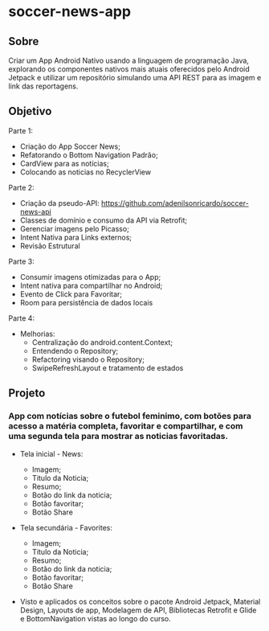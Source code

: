 # soccer-news-app


## Sobre
Criar um App Android Nativo usando a linguagem de programação Java, explorando os componentes nativos mais atuais oferecidos pelo Android Jetpack e utilizar um repositório simulando uma API REST para as imagem e link das reportagens.

## Objetivo
Parte 1:
- Criação do App Soccer News;
- Refatorando o Bottom Navigation Padrão;
- CardView para as notícias;
- Colocando as noticias no RecyclerView

Parte 2:
- Criação da pseudo-API: https://github.com/adenilsonricardo/soccer-news-api
- Classes de domínio e consumo da API via Retrofit;
- Gerenciar imagens pelo Picasso;
- Intent Nativa para Links externos;
- Revisão Estrutural

Parte 3:
- Consumir imagens otimizadas para o App;
- Intent nativa para compartilhar no Android;
- Evento de Click para Favoritar;
- Room para persistência de dados locais

Parte 4:
- Melhorias:
   - Centralização do android.content.Context;
   - Entendendo o Repository;
   - Refactoring visando o Repository;
   - SwipeRefreshLayout e tratamento de estados

## Projeto

### App com notícias sobre o futebol feminimo, com botões para acesso a matéria completa, favoritar e compartilhar, e com uma segunda tela para mostrar as noticias favoritadas.
- Tela inicial - News:
  - Imagem;
  - Titulo da Noticia;
  - Resumo;
  - Botão do link da noticia;
  - Botão favoritar;
  - Botão Share
  
- Tela secundária - Favorites:
  - Imagem;
  - Titulo da Noticia;
  - Resumo;
  - Botão do link da noticia;
  - Botão favoritar;
  - Botão Share
  
- Visto e aplicados os conceitos sobre o pacote Android Jetpack, Material Design, Layouts de app, Modelagem de API, Bibliotecas Retrofit e Glide e BottomNavigation vistas ao longo do curso.
